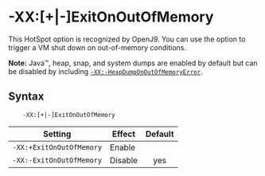 ﻿<!--
* Copyright (c) 2017, 2020 IBM Corp. and others
*
* This program and the accompanying materials are made
* available under the terms of the Eclipse Public License 2.0
* which accompanies this distribution and is available at
* https://www.eclipse.org/legal/epl-2.0/ or the Apache
* License, Version 2.0 which accompanies this distribution and
* is available at https://www.apache.org/licenses/LICENSE-2.0.
*
* This Source Code may also be made available under the
* following Secondary Licenses when the conditions for such
* availability set forth in the Eclipse Public License, v. 2.0
* are satisfied: GNU General Public License, version 2 with
* the GNU Classpath Exception [1] and GNU General Public
* License, version 2 with the OpenJDK Assembly Exception [2].
*
* [1] https://www.gnu.org/software/classpath/license.html
* [2] http://openjdk.java.net/legal/assembly-exception.html
*
* SPDX-License-Identifier: EPL-2.0 OR Apache-2.0 OR GPL-2.0 WITH
* Classpath-exception-2.0 OR LicenseRef-GPL-2.0 WITH Assembly-exception
-->

# -XX:\[+|-\]ExitOnOutOfMemory

This HotSpot option is recognized by OpenJ9. You can use the option to trigger a VM shut down on out-of-memory conditions.

<i class="fa fa-pencil-square-o" aria-hidden="true"></i> **Note:** Java&trade;, heap, snap, and system dumps are enabled by default but can be disabled by including [`-XX:-HeapDumpOnOutOfMemoryError`](xxheapdumponoutofmemory.md).

## Syntax

        -XX:[+|-]ExitOnOutOfMemory

| Setting                      | Effect  | Default                                                                        |
|------------------------------|---------|:------------------------------------------------------------------------------:|
| `-XX:+ExitOnOutOfMemory`     | Enable  |                                                                                |
| `-XX:-ExitOnOutOfMemory`     | Disable | <i class="fa fa-check" aria-hidden="true"></i><span class="sr-only">yes</span> |


<!-- ==== END OF TOPIC ==== xxexitonoutofmemory.md ==== -->
